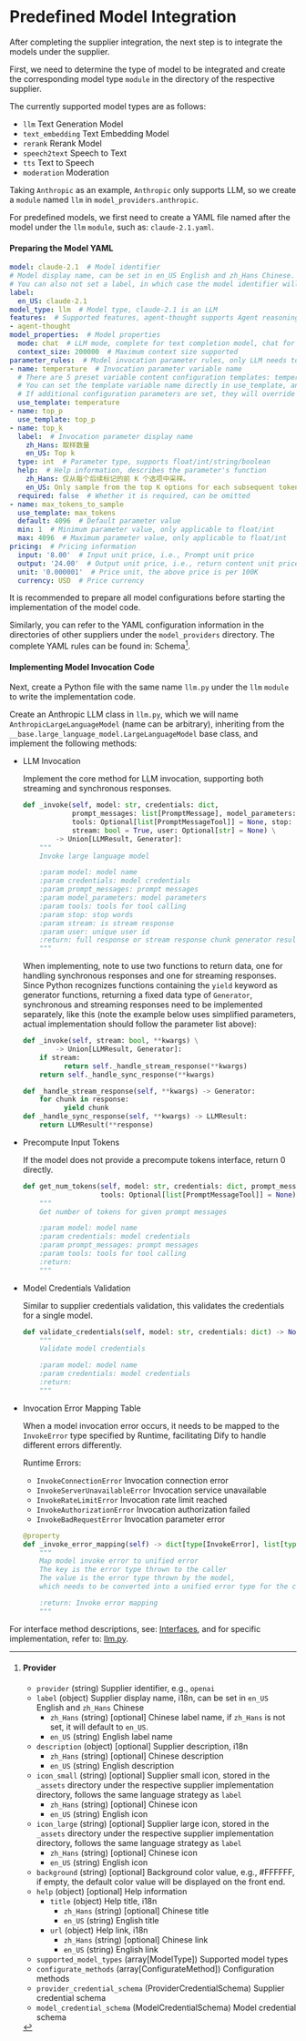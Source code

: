 # Predefined Model Integration

After completing the supplier integration, the next step is to integrate the models under the supplier.

First, we need to determine the type of model to be integrated and create the corresponding model type `module` in the directory of the respective supplier.

The currently supported model types are as follows:

* `llm` Text Generation Model
* `text_embedding` Text Embedding Model
* `rerank` Rerank Model
* `speech2text` Speech to Text
* `tts` Text to Speech
* `moderation` Moderation

Taking `Anthropic` as an example, `Anthropic` only supports LLM, so we create a `module` named `llm` in `model_providers.anthropic`.

For predefined models, we first need to create a YAML file named after the model under the `llm` `module`, such as: `claude-2.1.yaml`.

#### Preparing the Model YAML

```yaml
model: claude-2.1  # Model identifier
# Model display name, can be set in en_US English and zh_Hans Chinese. If zh_Hans is not set, it will default to en_US.
# You can also not set a label, in which case the model identifier will be used.
label:
  en_US: claude-2.1
model_type: llm  # Model type, claude-2.1 is an LLM
features:  # Supported features, agent-thought supports Agent reasoning, vision supports image understanding
- agent-thought
model_properties:  # Model properties
  mode: chat  # LLM mode, complete for text completion model, chat for dialogue model
  context_size: 200000  # Maximum context size supported
parameter_rules:  # Model invocation parameter rules, only LLM needs to provide
- name: temperature  # Invocation parameter variable name
  # There are 5 preset variable content configuration templates: temperature/top_p/max_tokens/presence_penalty/frequency_penalty
  # You can set the template variable name directly in use_template, and it will use the default configuration in entities.defaults.PARAMETER_RULE_TEMPLATE
  # If additional configuration parameters are set, they will override the default configuration
  use_template: temperature
- name: top_p
  use_template: top_p
- name: top_k
  label:  # Invocation parameter display name
    zh_Hans: 取样数量
    en_US: Top k
  type: int  # Parameter type, supports float/int/string/boolean
  help:  # Help information, describes the parameter's function
    zh_Hans: 仅从每个后续标记的前 K 个选项中采样。
    en_US: Only sample from the top K options for each subsequent token.
  required: false  # Whether it is required, can be omitted
- name: max_tokens_to_sample
  use_template: max_tokens
  default: 4096  # Default parameter value
  min: 1  # Minimum parameter value, only applicable to float/int
  max: 4096  # Maximum parameter value, only applicable to float/int
pricing:  # Pricing information
  input: '8.00'  # Input unit price, i.e., Prompt unit price
  output: '24.00'  # Output unit price, i.e., return content unit price
  unit: '0.000001'  # Price unit, the above price is per 100K
  currency: USD  # Price currency
```

It is recommended to prepare all model configurations before starting the implementation of the model code.

Similarly, you can refer to the YAML configuration information in the directories of other suppliers under the `model_providers` directory. The complete YAML rules can be found in: Schema[^1].

#### Implementing Model Invocation Code

Next, create a Python file with the same name `llm.py` under the `llm` `module` to write the implementation code.

Create an Anthropic LLM class in `llm.py`, which we will name `AnthropicLargeLanguageModel` (name can be arbitrary), inheriting from the `__base.large_language_model.LargeLanguageModel` base class, and implement the following methods:

*   LLM Invocation

    Implement the core method for LLM invocation, supporting both streaming and synchronous responses.

    ```python
    def _invoke(self, model: str, credentials: dict,
                prompt_messages: list[PromptMessage], model_parameters: dict,
                tools: Optional[list[PromptMessageTool]] = None, stop: Optional[List[str]] = None,
                stream: bool = True, user: Optional[str] = None) \
            -> Union[LLMResult, Generator]:
        """
        Invoke large language model

        :param model: model name
        :param credentials: model credentials
        :param prompt_messages: prompt messages
        :param model_parameters: model parameters
        :param tools: tools for tool calling
        :param stop: stop words
        :param stream: is stream response
        :param user: unique user id
        :return: full response or stream response chunk generator result
        """
    ```

    When implementing, note to use two functions to return data, one for handling synchronous responses and one for streaming responses. Since Python recognizes functions containing the `yield` keyword as generator functions, returning a fixed data type of `Generator`, synchronous and streaming responses need to be implemented separately, like this (note the example below uses simplified parameters, actual implementation should follow the parameter list above):

    ```python
    def _invoke(self, stream: bool, **kwargs) \
            -> Union[LLMResult, Generator]:
        if stream:
              return self._handle_stream_response(**kwargs)
        return self._handle_sync_response(**kwargs)

    def _handle_stream_response(self, **kwargs) -> Generator:
        for chunk in response:
              yield chunk
    def _handle_sync_response(self, **kwargs) -> LLMResult:
        return LLMResult(**response)
    ```
*   Precompute Input Tokens

    If the model does not provide a precompute tokens interface, return 0 directly.

    ```python
    def get_num_tokens(self, model: str, credentials: dict, prompt_messages: list[PromptMessage],
                       tools: Optional[list[PromptMessageTool]] = None) -> int:
        """
        Get number of tokens for given prompt messages

        :param model: model name
        :param credentials: model credentials
        :param prompt_messages: prompt messages
        :param tools: tools for tool calling
        :return:
        """
    ```
*   Model Credentials Validation

    Similar to supplier credentials validation, this validates the credentials for a single model.

    ```python
    def validate_credentials(self, model: str, credentials: dict) -> None:
        """
        Validate model credentials

        :param model: model name
        :param credentials: model credentials
        :return:
        """
    ```
*   Invocation Error Mapping Table

    When a model invocation error occurs, it needs to be mapped to the `InvokeError` type specified by Runtime, facilitating Dify to handle different errors differently.

    Runtime Errors:

    * `InvokeConnectionError` Invocation connection error
    * `InvokeServerUnavailableError` Invocation service unavailable
    * `InvokeRateLimitError` Invocation rate limit reached
    * `InvokeAuthorizationError` Invocation authorization failed
    * `InvokeBadRequestError` Invocation parameter error

    ```python
    @property
    def _invoke_error_mapping(self) -> dict[type[InvokeError], list[type[Exception]]]:
        """
        Map model invoke error to unified error
        The key is the error type thrown to the caller
        The value is the error type thrown by the model,
        which needs to be converted into a unified error type for the caller.

        :return: Invoke error mapping
        """
    ```

For interface method descriptions, see: [Interfaces](https://github.com/langgenius/dify/blob/main/api/core/model_runtime/docs/en_US/interfaces.md), and for specific implementation, refer to: [llm.py](https://github.com/langgenius/dify-runtime/blob/main/lib/model_providers/anthropic/llm/llm.py).

[^1]: #### Provider

    * `provider` (string) Supplier identifier, e.g., `openai`
    * `label` (object) Supplier display name, i18n, can be set in `en_US` English and `zh_Hans` Chinese
      * `zh_Hans` (string) [optional] Chinese label name, if `zh_Hans` is not set, it will default to `en_US`.
      * `en_US` (string) English label name
    * `description` (object) [optional] Supplier description, i18n
      * `zh_Hans` (string) [optional] Chinese description
      * `en_US` (string) English description
    * `icon_small` (string) [optional] Supplier small icon, stored in the `_assets` directory under the respective supplier implementation directory, follows the same language strategy as `label`
      * `zh_Hans` (string) [optional] Chinese icon
      * `en_US` (string) English icon
    * `icon_large` (string) [optional] Supplier large icon, stored in the `_assets` directory under the respective supplier implementation directory, follows the same language strategy as `label`
      * `zh_Hans` (string) [optional] Chinese icon
      * `en_US` (string) English icon
    * `background` (string) [optional] Background color value, e.g., #FFFFFF, if empty, the default color value will be displayed on the front end.
    * `help` (object) [optional] Help information
      * `title` (object) Help title, i18n
        * `zh_Hans` (string) [optional] Chinese title
        * `en_US` (string) English title
      * `url` (object) Help link, i18n
        * `zh_Hans` (string) [optional] Chinese link
        * `en_US` (string) English link
    * `supported_model_types` (array[ModelType]) Supported model types
    * `configurate_methods` (array[ConfigurateMethod]) Configuration methods
    * `provider_credential_schema` (ProviderCredentialSchema) Supplier credential schema
    * `model_credential_schema` (ModelCredentialSchema) Model credential schema